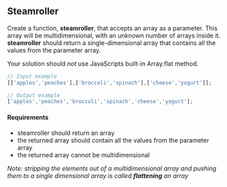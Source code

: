 ## Steamroller
Create a function, **steamroller**, that accepts an array as a parameter. This array will be multidimensional, with an unknown number of arrays inside it. 
**steamroller** should return a single-dimensional array that contains all the values from the parameter array. 

Your solution should *not* use JavaScripts built-in Array.flat method.

```javascript
// Input example
[['apples','peaches'],['broccoli','spinach'],['cheese','yogurt']];

// Output example
['apples','peaches','broccoli','spinach','cheese','yogurt'];

```
#### Requirements
* steamroller should return an array
* the returned array should contain all the values from the parameter array
* the returned array cannot be multidimensional

*Note: stripping the elements out of a multidimensional array and pushing them to a single dimensional array is called **flattening** an array*

